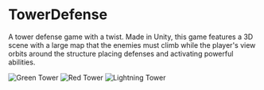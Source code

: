 # TowerDefense
A tower defense game with a twist. Made in Unity, this game features a 3D scene with a large map that the enemies must climb while the player's view orbits around the structure placing defenses and activating powerful abilities.

![Green Tower](https://user-images.githubusercontent.com/20910301/68257192-3bf5bf00-ffe7-11e9-86ad-699d8031bcec.png)
![Red Tower](https://user-images.githubusercontent.com/20910301/68257193-3bf5bf00-ffe7-11e9-8013-91a23cf22f84.png)
![Lightning Tower](https://user-images.githubusercontent.com/20910301/68257194-3bf5bf00-ffe7-11e9-84fd-fa9ab0b60a06.png)
